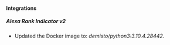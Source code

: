 #### Integrations
##### Alexa Rank Indicator v2
- Updated the Docker image to: *demisto/python3:3.10.4.28442*.
